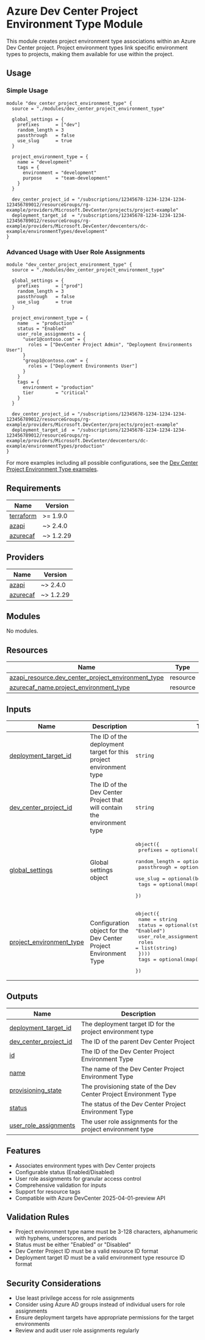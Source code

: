 # Azure Dev Center Project Environment Type Module

This module creates project environment type associations within an Azure Dev Center project. Project environment types link specific environment types to projects, making them available for use within the project.

## Usage

### Simple Usage

```hcl
module "dev_center_project_environment_type" {
  source = "./modules/dev_center_project_environment_type"

  global_settings = {
    prefixes      = ["dev"]
    random_length = 3
    passthrough   = false
    use_slug      = true
  }

  project_environment_type = {
    name = "development"
    tags = {
      environment = "development"
      purpose     = "team-development"
    }
  }

  dev_center_project_id = "/subscriptions/12345678-1234-1234-1234-123456789012/resourceGroups/rg-example/providers/Microsoft.DevCenter/projects/project-example"
  deployment_target_id  = "/subscriptions/12345678-1234-1234-1234-123456789012/resourceGroups/rg-example/providers/Microsoft.DevCenter/devcenters/dc-example/environmentTypes/development"
}
```

### Advanced Usage with User Role Assignments

```hcl
module "dev_center_project_environment_type" {
  source = "./modules/dev_center_project_environment_type"

  global_settings = {
    prefixes      = ["prod"]
    random_length = 3
    passthrough   = false
    use_slug      = true
  }

  project_environment_type = {
    name   = "production"
    status = "Enabled"
    user_role_assignments = {
      "user1@contoso.com" = {
        roles = ["DevCenter Project Admin", "Deployment Environments User"]
      }
      "group1@contoso.com" = {
        roles = ["Deployment Environments User"]
      }
    }
    tags = {
      environment = "production"
      tier        = "critical"
    }
  }

  dev_center_project_id = "/subscriptions/12345678-1234-1234-1234-123456789012/resourceGroups/rg-example/providers/Microsoft.DevCenter/projects/project-example"
  deployment_target_id  = "/subscriptions/12345678-1234-1234-1234-123456789012/resourceGroups/rg-example/providers/Microsoft.DevCenter/devcenters/dc-example/environmentTypes/production"
}
```

For more examples including all possible configurations, see the [Dev Center Project Environment Type examples](../../../examples/dev_center_project_environment_type/).

<!-- BEGIN_TF_DOCS -->
## Requirements

| Name | Version |
|------|---------|
| <a name="requirement_terraform"></a> [terraform](#requirement\_terraform) | >= 1.9.0 |
| <a name="requirement_azapi"></a> [azapi](#requirement\_azapi) | ~> 2.4.0 |
| <a name="requirement_azurecaf"></a> [azurecaf](#requirement\_azurecaf) | ~> 1.2.29 |

## Providers

| Name | Version |
|------|---------|
| <a name="provider_azapi"></a> [azapi](#provider\_azapi) | ~> 2.4.0 |
| <a name="provider_azurecaf"></a> [azurecaf](#provider\_azurecaf) | ~> 1.2.29 |

## Modules

No modules.

## Resources

| Name | Type |
|------|------|
| [azapi_resource.dev_center_project_environment_type](https://registry.terraform.io/providers/Azure/azapi/latest/docs/resources/resource) | resource |
| [azurecaf_name.project_environment_type](https://registry.terraform.io/providers/aztfmod/azurecaf/latest/docs/resources/azurecaf_name) | resource |

## Inputs

| Name | Description | Type | Default | Required |
|------|-------------|------|---------|:--------:|
| <a name="input_deployment_target_id"></a> [deployment\_target\_id](#input\_deployment\_target\_id) | The ID of the deployment target for this project environment type | `string` | n/a | yes |
| <a name="input_dev_center_project_id"></a> [dev\_center\_project\_id](#input\_dev\_center\_project\_id) | The ID of the Dev Center Project that will contain the environment type | `string` | n/a | yes |
| <a name="input_global_settings"></a> [global\_settings](#input\_global\_settings) | Global settings object | <pre>object({<br/>    prefixes      = optional(list(string))<br/>    random_length = optional(number)<br/>    passthrough   = optional(bool)<br/>    use_slug      = optional(bool)<br/>    tags          = optional(map(string))<br/>  })</pre> | n/a | yes |
| <a name="input_project_environment_type"></a> [project\_environment\_type](#input\_project\_environment\_type) | Configuration object for the Dev Center Project Environment Type | <pre>object({<br/>    name   = string<br/>    status = optional(string, "Enabled")<br/>    user_role_assignments = optional(map(object({<br/>      roles = list(string)<br/>    })))<br/>    tags = optional(map(string))<br/>  })</pre> | n/a | yes |

## Outputs

| Name | Description |
|------|-------------|
| <a name="output_deployment_target_id"></a> [deployment\_target\_id](#output\_deployment\_target\_id) | The deployment target ID for the project environment type |
| <a name="output_dev_center_project_id"></a> [dev\_center\_project\_id](#output\_dev\_center\_project\_id) | The ID of the parent Dev Center Project |
| <a name="output_id"></a> [id](#output\_id) | The ID of the Dev Center Project Environment Type |
| <a name="output_name"></a> [name](#output\_name) | The name of the Dev Center Project Environment Type |
| <a name="output_provisioning_state"></a> [provisioning\_state](#output\_provisioning\_state) | The provisioning state of the Dev Center Project Environment Type |
| <a name="output_status"></a> [status](#output\_status) | The status of the Dev Center Project Environment Type |
| <a name="output_user_role_assignments"></a> [user\_role\_assignments](#output\_user\_role\_assignments) | The user role assignments for the project environment type |
<!-- END_TF_DOCS -->

## Features

- Associates environment types with Dev Center projects
- Configurable status (Enabled/Disabled)
- User role assignments for granular access control
- Comprehensive validation for inputs
- Support for resource tags
- Compatible with Azure DevCenter 2025-04-01-preview API

## Validation Rules

- Project environment type name must be 3-128 characters, alphanumeric with hyphens, underscores, and periods
- Status must be either "Enabled" or "Disabled"
- Dev Center Project ID must be a valid resource ID format
- Deployment target ID must be a valid environment type resource ID format

## Security Considerations

- Use least privilege access for role assignments
- Consider using Azure AD groups instead of individual users for role assignments
- Ensure deployment targets have appropriate permissions for the target environments
- Review and audit user role assignments regularly